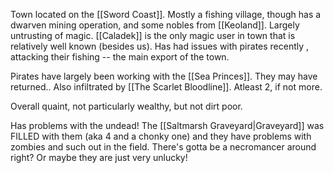 

Town located on the [[Sword Coast]]. Mostly a fishing village, though has a dwarven mining operation, and some nobles from [[Keoland]]. Largely untrusting of magic. [[Caladek]] is the only magic user in town that is relatively well known (besides us).
Has had issues with pirates recently , attacking their fishing -- the main export of the town.

Pirates have largely been working with the [[Sea Princes]]. They may have returned..
Also infiltrated by [[The Scarlet Bloodline]]. Atleast 2, if not more. 

Overall quaint, not particularly wealthy, but not dirt poor.

Has problems with the undead! The [[Saltmarsh Graveyard|Graveyard]] was FILLED with them (aka 4 and a chonky one) and they have problems with zombies and such out in the field. There's gotta be a necromancer around right? Or maybe they are just very unlucky!
